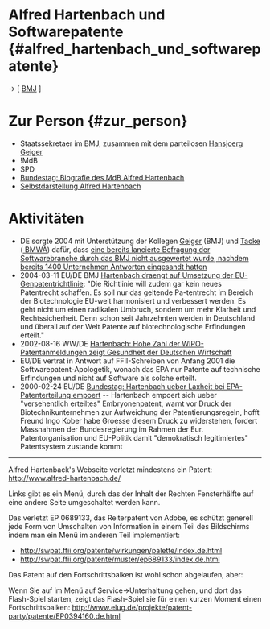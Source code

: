 # Alfred Hartenbach und Softwarepatente {#alfred_hartenbach_und_softwarepatente}

-\> \[ [ BMJ](SwpatbmjDe "wikilink") \]

# Zur Person {#zur_person}

-   Staatssekretaer im BMJ, zusammen mit dem parteilosen [ Hansjoerg
    Geiger](HansjoergGeigerDe "wikilink")
-   !MdB
-   SPD
-   [Bundestag: Biografie des MdB Alfred
    Hartenbach](http://www.bundestag.de/mdb15/bio/H/harteal0.html "wikilink")
-   [Selbstdarstellung Alfred
    Hartenbach](http://www.alfred-hartenbach.de/ "wikilink")

# Aktivitäten

-   DE sorgte 2004 mit Unterstützung der Kollegen [
    Geiger](HansjoergGeigerDe "wikilink") (BMJ) und [
    Tacke](AlfredTacke "wikilink") ([ BMWA](SwpatbmwaDe "wikilink"))
    dafür, dass [ eine bereits lancierte Befragung der Softwarebranche
    durch das BMJ nicht ausgewertet wurde, nachdem bereits 1400
    Unternehmen Antworten eingesandt hatten](Tacke040825De "wikilink")
-   2004-03-11 EU/DE BMJ [Hartenbach draengt auf Umsetzung der
    EU-Genpatentrichtlinie](http://www.bmj.bund.de/enid/m4.html "wikilink"):
    \"Die Richtlinie will zudem gar kein neues Patentrecht schaffen. Es
    soll nur das geltende Pa-tentrecht im Bereich der Biotechnologie
    EU-weit harmonisiert und verbessert werden. Es geht nicht um einen
    radikalen Umbruch, sondern um mehr Klarheit und Rechtssicherheit.
    Denn schon seit Jahrzehnten werden in Deutschland und überall auf
    der Welt Patente auf biotechnologische Erfindungen erteilt.\"
-   2002-08-16 WW/DE [Hartenbach: Hohe Zahl der WIPO-Patentanmeldungen
    zeigt Gesundheit der Deutschen
    Wirtschaft](http://www.alfred-hartenbach.de/nw/article/Standort/1029454631.html "wikilink")
-   EU/DE vertrat in Antwort auf FFII-Schreiben von Anfang 2001 die
    Softwarepatent-Apologetik, wonach das EPA nur Patente auf technische
    Erfindungen und nicht auf Software als solche erteilt.
-   2000-02-24 EU/DE [Bundestag: Hartenbach ueber Laxheit bei
    EPA-Patenterteilung
    empoert](http://www.suepo.org/public/docs/2001/bundestag240300.htm "wikilink")
    \-- Hartenbach empoert sich ueber \"versehentlich erteiltes\"
    Embryonenpatent, warnt vor Druck der Biotechnikunternehmen zur
    Aufweichung der Patentierungsregeln, hofft Freund Ingo Kober habe
    Groesse diesem Druck zu widerstehen, fordert Massnahmen der
    Bundesregierung im Rahmen der Eur. Patentorganisation und EU-Politik
    damit \"demokratisch legitimiertes\" Patentsystem zustande kommt

------------------------------------------------------------------------

Alfred Hartenback\'s Webseite verletzt mindestens ein Patent:
<http://www.alfred-hartenbach.de/>

Links gibt es ein Menü, durch das der Inhalt der Rechten Fensterhälfte
auf eine andere Seite umgeschaltet werden kann.

Das verletzt EP 0689133, das Reiterpatent von Adobe, es schützt generell
jede Form von Umschalten von Information in einem Teil des Bildschirms
indem man ein Menü im anderen Teil implementiert:

-   <http://swpat.ffii.org/patente/wirkungen/palette/index.de.html>
-   <http://swpat.ffii.org/patente/muster/ep689133/index.de.html>

Das Patent auf den Fortschrittsbalken ist wohl schon abgelaufen, aber:

Wenn Sie auf im Menü auf Service-\>Unterhaltung gehen, und dort das
Flash-Spiel starten, zeigt das Flash-Spiel sie für einen kurzen Moment
einen Fortschrittsbalken:
<http://www.elug.de/projekte/patent-party/patente/EP0394160.de.html>
